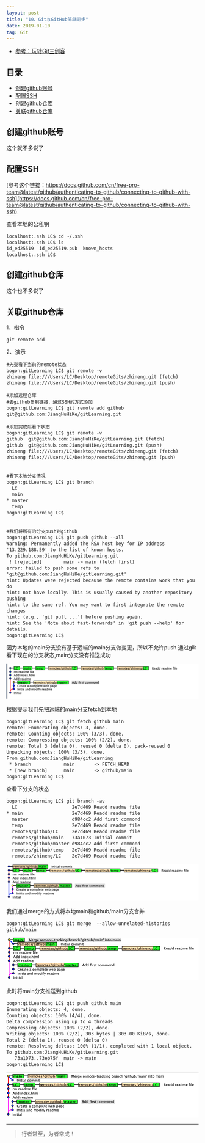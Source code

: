 ```yaml
---
layout: post
title: "10、Git与GitHub简单同步"
date: 2019-01-10
tag: Git
---   
```


- [参考：玩转Git三剑客](https://time.geekbang.org/course/intro/100021601)



## 目录
* [创建github账号](#content1)
* [配置SSH](#content2)
* [创建github仓库](#content3)
* [关联github仓库](#content4)



<!-- ************************************************ -->
## <a id="content1"></a>创建github账号

这个就不多说了

<!-- ************************************************ -->
## <a id="content2"></a>配置SSH

[参考这个链接：https://docs.github.com/cn/free-pro-team@latest/github/authenticating-to-github/connecting-to-github-with-ssh](https://docs.github.com/cn/free-pro-team@latest/github/authenticating-to-github/connecting-to-github-with-ssh)

查看本地的公私钥    
```
localhost:.ssh LC$ cd ~/.ssh
localhost:.ssh LC$ ls
id_ed25519	id_ed25519.pub	known_hosts
localhost:.ssh LC$ 
```

<!-- ************************************************ -->
## <a id="content3"></a>创建github仓库

这个也不多说了

<!-- ************************************************ -->
## <a id="content4"></a>关联github仓库


1、指令

```
git remote add
```

2、演示

```
#先查看下当前的remote状态
bogon:gitLearning LC$ git remote -v
zhineng	file:///Users/LC/Desktop/remoteGits/zhineng.git (fetch)
zhineng	file:///Users/LC/Desktop/remoteGits/zhineng.git (push)

#添加远程仓库
#去github复制链接，通过SSH的方式添加
bogon:gitLearning LC$ git remote add github git@github.com:JiangHuHiKe/gitLearning.git

#添加完成后看下状态
bogon:gitLearning LC$ git remote -v
github	git@github.com:JiangHuHiKe/gitLearning.git (fetch)
github	git@github.com:JiangHuHiKe/gitLearning.git (push)
zhineng	file:///Users/LC/Desktop/remoteGits/zhineng.git (fetch)
zhineng	file:///Users/LC/Desktop/remoteGits/zhineng.git (push)


#看下本地分支情况
bogon:gitLearning LC$ git branch
  LC
  main
* master
  temp
bogon:gitLearning LC$ 


#我们将所有的分支push到github
bogon:gitLearning LC$ git push github --all
Warning: Permanently added the RSA host key for IP address '13.229.188.59' to the list of known hosts.
To github.com:JiangHuHiKe/gitLearning.git
 ! [rejected]        main -> main (fetch first)
error: failed to push some refs to 'git@github.com:JiangHuHiKe/gitLearning.git'
hint: Updates were rejected because the remote contains work that you do
hint: not have locally. This is usually caused by another repository pushing
hint: to the same ref. You may want to first integrate the remote changes
hint: (e.g., 'git pull ...') before pushing again.
hint: See the 'Note about fast-forwards' in 'git push --help' for details.
bogon:gitLearning LC$ 
```
因为本地的main分支没有基于远端的main分支做变更，所以不允许push
通过gik看下现在的分支状态,main分支没有推送成功

<img src="/images/Git/git9_0.png" alt="img">

根据提示我们先把远端的main分支fetch到本地

```
bogon:gitLearning LC$ git fetch github main
remote: Enumerating objects: 3, done.
remote: Counting objects: 100% (3/3), done.
remote: Compressing objects: 100% (2/2), done.
remote: Total 3 (delta 0), reused 0 (delta 0), pack-reused 0
Unpacking objects: 100% (3/3), done.
From github.com:JiangHuHiKe/gitLearning
 * branch            main       -> FETCH_HEAD
 * [new branch]      main       -> github/main
bogon:gitLearning LC$ 
```

查看下分支的状态
```
bogon:gitLearning LC$ git branch -av
  LC                    2e7d469 Readd readme file
* main                  2e7d469 Readd readme file
  master                d984cc2 Add first commond
  temp                  2e7d469 Readd readme file
  remotes/github/LC     2e7d469 Readd readme file
  remotes/github/main   73a1073 Initial commit
  remotes/github/master d984cc2 Add first commond
  remotes/github/temp   2e7d469 Readd readme file
  remotes/zhineng/LC    2e7d469 Readd readme file
```

<img src="/images/Git/git9_1.png" alt="img">

我们通过merge的方式将本地main和github/main分支合并
```
bogon:gitLearning LC$ git merge  --allow-unrelated-histories github/main
```

<img src="/images/Git/git9_2.png" alt="img">

此时将main分支推送到github
```
bogon:gitLearning LC$ git push github main
Enumerating objects: 4, done.
Counting objects: 100% (4/4), done.
Delta compression using up to 4 threads
Compressing objects: 100% (2/2), done.
Writing objects: 100% (2/2), 303 bytes | 303.00 KiB/s, done.
Total 2 (delta 1), reused 0 (delta 0)
remote: Resolving deltas: 100% (1/1), completed with 1 local object.
To github.com:JiangHuHiKe/gitLearning.git
   73a1073..73eb75f  main -> main
bogon:gitLearning LC$ 
```
<img src="/images/Git/git9_3.png" alt="img">

----------
>  行者常至，为者常成！



